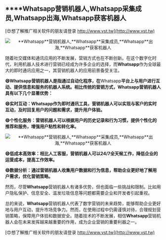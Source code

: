 ## ****Whatsapp**营销机器人,**Whatsapp**采集成员,**Whatsapp**出海,**Whatsapp**获客机器人**

[😍想了解推广相关软件的朋友请登录 http://www.vst.tw](http://www.vst.tw)

 <center><img src="https://vst.tw/MP4/tuiguang/png/5.png" alt="**Whatsapp**营销机器人,**Whatsapp**采集成员,**Whatsapp**出海,**Whatsapp**获客机器人"></center>

随着社交媒体和通讯应用的不断发展，营销方式也在不断创新。在这个数字化时代，利用机器人技术进行营销已经成为许多企业的选择，而**Whatsapp**作为全球最大的即时通讯应用之一，其营销机器人的应用前景备受关注。

**😄**Whatsapp**营销机器人是指通过自动化程序，在**Whatsapp**平台上与用户进行互动、提供信息和服务的机器人系统。相比传统的营销方式，**Whatsapp**营销机器人具有以下几个显著优势：**

**😄实时互动：**Whatsapp**作为即时通讯工具，营销机器人可以实现与客户的实时互动，及时回复用户的问题和需求，提升用户体验。**

**😄个性化服务：营销机器人可以根据用户的历史记录和行为习惯，提供个性化的推荐和服务，增强用户粘性和转化率。**

 <center><img src="https://vst.tw/MP4/tuiguang/png/1.png" alt="**Whatsapp**营销机器人,**Whatsapp**采集成员,**Whatsapp**出海,**Whatsapp**获客机器人"></center>

**😄低成本高效率：相比人工客服，营销机器人可以24/7全天候工作，降低企业的运营成本，提高工作效率。**

**😄数据分析：通过营销机器人收集用户数据和行为信息，帮助企业更好地了解用户需求，优化营销策略。**

然而，尽管**Whatsapp**营销机器人有诸多优势，但也面临一些挑战和限制。比如用户隐私保护、信息安全、滥发垃圾信息等问题都需要企业和开发者引起重视。

总的来说，**Whatsapp**营销机器人代表了数字营销的未来趋势，能够帮助企业更好地与用户互动，提升市场竞争力。然而，在使用过程中仍需谨慎对待，合理规划营销策略，保障用户体验和数据安全。随着技术的不断发展，相信**Whatsapp**营销机器人会在未来发挥越来越重要的作用，成为企业营销的重要利器之一。

[😍想了解推广相关软件的朋友请登录 http://www.vst.tw](http://www.vst.tw)



